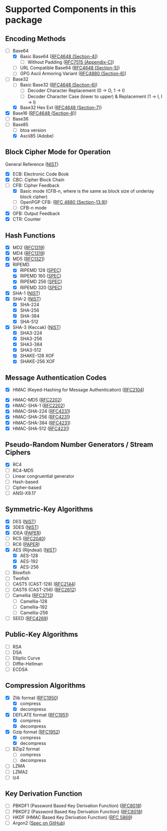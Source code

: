 # Supported Components in this package

## Encoding Methods

* [ ] Base64
  - [x] Basic Base64 ([RFC4648 (Section-4)](https://tools.ietf.org/html/rfc4648#section-4))
    + [ ] Without Padding ([RFC7515 (Appendix-C)](https://tools.ietf.org/html/rfc7515#appendix-C))
  - [ ] URL Compatible Base64 ([RFC4648 (Section-5)](https://tools.ietf.org/html/rfc4648#section-5))
  - [ ] GPG Ascii Armoring Variant ([RFC4880 (Section-6)](https://tools.ietf.org/html/rfc4880#section-6))
* [ ] Base32
  - [ ] Basic Base32 ([RFC4648 (Section-6)](https://tools.ietf.org/html/rfc4648#section-6))
    + [ ] Decoder Character Replacement (0 -> O, 1 -> I)
    + [ ] Decoder Character Case (lower to upper) & Replacement (1 -> l, I -> l)
  - [x] Base32 Hex Ext ([RFC4648 (Section-7)](https://tools.ietf.org/html/rfc4648#section-7))
* [x] Base16 ([RFC4648 (Section-8)](https://tools.ietf.org/html/rfc4648#section-8))
* [ ] Base36
* [ ] Base85
  - [ ] btoa version
  - [x] Ascii85 (Adobe)

## Block Cipher Mode for Operation

 General Reference ([NIST](http://nvlpubs.nist.gov/nistpubs/Legacy/SP/nistspecialpublication800-38a.pdf))
 * [x] ECB: Electronic Code Book
 * [x] CBC: Cipher Block Chain
 * [ ] CFB: Cipher Feedback
   - [x] Basic mode (CFB-n, where is the same as block size of underlay block cipher)
   - [ ] OpenPGP CFB: ([RFC 4880 (Section-13.9)](https://tools.ietf.org/html/rfc4880#section-13.9))
   - [ ] CFB-n mode
 * [x] OFB: Output Feedback
 * [x] CTR: Counter

## Hash Functions

 * [x] MD2 ([RFC1319](https://tools.ietf.org/html/rfc1319))
 * [x] MD4 ([RFC1319](https://tools.ietf.org/html/rfc1320))
 * [x] MD5 ([RFC1321](https://tools.ietf.org/html/rfc1321))
 * [x] RIPEMD
   - [x] RIPEMD 128 ([SPEC](http://homes.esat.kuleuven.be/~bosselae/ripemd/rmd128.txt))
   - [x] RIPEMD 160 ([SPEC](http://homes.esat.kuleuven.be/~bosselae/ripemd/rmd160.txt))
   - [x] RIPEMD 256 ([SPEC](http://homes.esat.kuleuven.be/~bosselae/ripemd/rmd256.txt))
   - [x] RIPEMD 320 ([SPEC](http://homes.esat.kuleuven.be/~bosselae/ripemd/rmd320.txt))
 * [x] SHA-1 ([NIST](http://nvlpubs.nist.gov/nistpubs/FIPS/NIST.FIPS.180-4.pdf))
 * [x] SHA-2 ([NIST](http://nvlpubs.nist.gov/nistpubs/FIPS/NIST.FIPS.180-4.pdf))
   - [x] SHA-224
   - [x] SHA-256
   - [x] SHA-384
   - [x] SHA-512
 * [x] SHA-3 (Keccak) ([NIST](http://nvlpubs.nist.gov/nistpubs/FIPS/NIST.FIPS.202.pdf))
   - [x] SHA3-224
   - [x] SHA3-256
   - [x] SHA3-384
   - [x] SHA3-512
   - [x] SHAKE-128 XOF
   - [x] SHAKE-256 XOF

## Message Authentication Codes

 * [x] HMAC (Keyed-Hashing for Message Authentication) ([RFC2104](https://tools.ietf.org/html/rfc2104))
  - [x] HMAC-MD5 ([RFC2202](https://tools.ietf.org/html/rfc2202))
  - [x] HMAC-SHA-1 ([RFC2202](https://tools.ietf.org/html/rfc2202))
  - [x] HMAC-SHA-224 ([RFC4231](https://tools.ietf.org/html/rfc4231))
  - [x] HMAC-SHA-256 ([RFC4231](https://tools.ietf.org/html/rfc4231))
  - [x] HMAC-SHA-384 ([RFC4231](https://tools.ietf.org/html/rfc4231))
  - [x] HMAC-SHA-512 ([RFC4231](https://tools.ietf.org/html/rfc4231))

## Pseudo-Random Number Generators / Stream Ciphers

 * [x] RC4
 * [ ] RC4-MD5
 * [ ] Linear congruential generator
 * [ ] Hash-based
 * [ ] Cipher-based
 * [ ] ANSI-X9.17

## Symmetric-Key Algorithms

 * [x] DES ([NIST](http://nvlpubs.nist.gov/nistpubs/Legacy/SP/nistspecialpublication800-67r1.pdf))
 * [x] 3DES ([NIST](http://nvlpubs.nist.gov/nistpubs/Legacy/SP/nistspecialpublication800-67r1.pdf))
 * [x] IDEA ([PAPER](http://www.isiweb.ee.ethz.ch/papers/arch/xlai-mass-inspec-1991-2.pdf))
 * [ ] RC5 ([RFC2040](https://tools.ietf.org/html/rfc2040))
 * [ ] RC6 ([PAPER](http://people.csail.mit.edu/rivest/pubs/RRSY98.pdf))
 * [x] AES (Rijndeal) ([NIST](http://nvlpubs.nist.gov/nistpubs/FIPS/NIST.FIPS.197.pdf))
   - [x] AES-128
   - [x] AES-192
   - [x] AES-256
 * [ ] Blowfish
 * [ ] Twofish
 * [ ] CAST5 (CAST-128) ([RFC2144](https://tools.ietf.org/html/rfc2144))
 * [ ] CAST6 (CAST-256) ([RFC2612](https://tools.ietf.org/html/rfc2612))
 * [ ] Camellia ([RFC3713](https://tools.ietf.org/html/rfc3713))
   - [ ] Camellia-128
   - [ ] Camellia-192
   - [ ] Camellia-256
 * [ ] SEED ([RFC4269](https://tools.ietf.org/html/rfc4269))

## Public-Key Algorithms

 * [ ] RSA
 * [ ] DSA
 * [ ] Elliptic Curve
 * [ ] Diffie-Hellman
 * [ ] ECDSA

## Compression Algorithms

 * [x] Zlib format ([RFC1950](https://tools.ietf.org/html/rfc1950))
   - [x] compress
   - [x] decompress
 * [x] DEFLATE format ([RFC1951](https://tools.ietf.org/html/rfc1951))
   - [x] compress
   - [x] decompress
 * [x] Gzip format ([RFC1952](https://tools.ietf.org/html/rfc1952))
   - [x] compress
   - [x] decompress
 * [ ] BZip2 format
   - [ ] compress
   - [ ] decompress
 * [ ] LZMA
 * [ ] LZMA2
 * [ ] lz4

## Key Derivation Function

 * [ ] PBKDF1 (Password Based Key Derivation Function) ([RFC8018](https://tools.ietf.org/html/rfc8018))
 * [ ] PBKDF2 (Password Based Key Derivation Function) ([RFC8018](https://tools.ietf.org/html/rfc8018))
 * [ ] HKDF (HMAC Based Key Derivation Function) ([RFC 5869](https://tools.ietf.org/html/rfc5869))
 * [ ] Argon2 ([Spec on GitHub](https://github.com/P-H-C/phc-winner-argon2/blob/master/argon2-specs.pdf))
